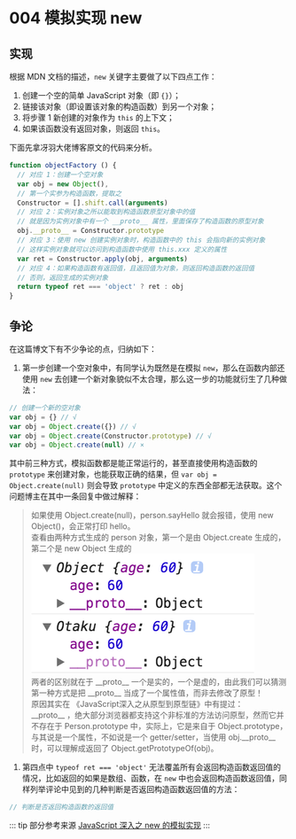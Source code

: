 # 004 模拟实现 new

## 实现

根据 MDN 文档的描述，`new` 关键字主要做了以下四点工作：

1. 创建一个空的简单 JavaScript 对象（即 `{}`）；
2. 链接该对象（即设置该对象的构造函数）到另一个对象；
3. 将步骤 1 新创建的对象作为 `this` 的上下文；
4. 如果该函数没有返回对象，则返回 `this`。

下面先拿冴羽大佬博客原文的代码来分析。

```js
function objectFactory () {
  // 对应 1：创建一个空对象
  var obj = new Object(),
  // 第一个实参为构造函数，提取之
  Constructor = [].shift.call(arguments)
  // 对应 2：实例对象之所以能取到构造函数原型对象中的值
  // 就是因为实例对象中有一个 __proto__ 属性，里面保存了构造函数的原型对象
  obj.__proto__ = Constructor.prototype
  // 对应 3：使用 new 创建实例对象时，构造函数中的 this 会指向新的实例对象
  // 这样实例对象就可以访问到构造函数中使用 this.xxx 定义的属性
  var ret = Constructor.apply(obj, arguments)
  // 对应 4：如果构造函数有返回值，且返回值为对象，则返回构造函数的返回值
  // 否则，返回生成的实例对象
  return typeof ret === 'object' ? ret : obj
}
```

## 争论

在这篇博文下有不少争论的点，归纳如下：

1. 第一步创建一个空对象中，有同学认为既然是在模拟 `new`，那么在函数内部还使用 `new` 去创建一个新对象貌似不太合理，那么这一步的功能就衍生了几种做法：

```js
// 创建一个新的空对象
var obj = {} // √
var obj = Object.create({}) // √
var obj = Object.create(Constructor.prototype) // √
var obj = Object.create(null) // ×
```

其中前三种方式，模拟函数都是能正常运行的，甚至直接使用构造函数的 `prototype` 来创建对象，也能获取正确的结果，但 `var obj = Object.create(null)` 则会导致 `prototype` 中定义的东西全部都无法获取。这个问题博主在其中一条回复中做过解释：

> 如果使用 Object.create(null)，person.sayHello 就会报错，使用 new Object()，会正常打印 hello。<br>
> 查看由两种方式生成的 person 对象，第一个是由 Object.create 生成的，第二个是 new Object 生成的<br>
> ![](../image/00020.png)<br>
> 两者的区别就在于 \_\_proto\_\_ 一个是实的，一个是虚的，由此我们可以猜测第一种方式是把 \_\_proto\_\_ 当成了一个属性值，而非去修改了原型！<br>
> 原因其实在 《JavaScript深入之从原型到原型链》中有提过：<br>
> \_\_proto\_\_ ，绝大部分浏览器都支持这个非标准的方法访问原型，然而它并不存在于 Person.prototype 中，实际上，它是来自于 Object.prototype，与其说是一个属性，不如说是一个 getter/setter，当使用 obj.\_\_proto\_\_ 时，可以理解成返回了 Object.getPrototypeOf(obj)。

1. 第四点中 `typeof ret === 'object'` 无法覆盖所有会返回构造函数返回值的情况，比如返回的如果是数组、函数，在 `new` 中也会返回构造函数返回值，同样列举评论中见到的几种判断是否返回构造函数返回值的方法：

```js
// 判断是否返回构造函数的返回值

```

::: tip 部分参考来源
[JavaScript 深入之 new 的模拟实现](https://github.com/mqyqingfeng/Blog/issues/13)
:::
